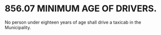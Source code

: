 856.07 MINIMUM AGE OF DRIVERS.
==============================

No person under eighteen years of age shall drive a taxicab in the
Municipality.
